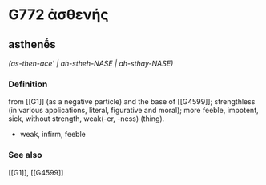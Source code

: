 # G772 ἀσθενής

## asthenḗs

_(as-then-ace' | ah-stheh-NASE | ah-sthay-NASE)_

### Definition

from [[G1]] (as a negative particle) and the base of [[G4599]]; strengthless (in various applications, literal, figurative and moral); more feeble, impotent, sick, without strength, weak(-er, -ness) (thing).

- weak, infirm, feeble

### See also

[[G1]], [[G4599]]

